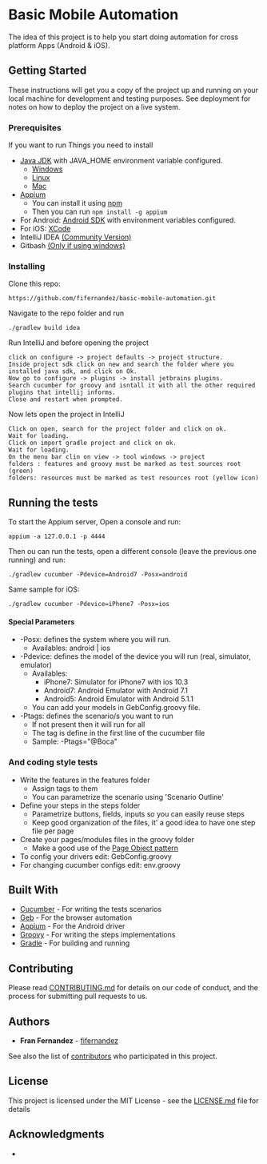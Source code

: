 # Basic Mobile Automation

The idea of this project is to help you start doing automation for cross platform Apps (Android & iOS).

## Getting Started

These instructions will get you a copy of the project up and running on your local machine for development and testing purposes. See deployment for notes on how to deploy the project on a live system.

### Prerequisites
If you want to run
Things you need to install
* [Java JDK](http://www.oracle.com/technetwork/java/javase/downloads/jdk8-downloads-2133151.html)  with JAVA_HOME environment variable configured.
    * [Windows](https://stackoverflow.com/questions/2619584/how-to-set-java-home-on-windows-7/)
    * [Linux](https://stackoverflow.com/questions/24641536/how-to-set-java-home-in-linux-for-all-users)
    * [Mac](https://stackoverflow.com/questions/1348842/what-should-i-set-java-home-to-on-osx)
* [Appium](http://appium.io/) 
    * You can install it using [npm](https://www.npmjs.com/get-npm?utm_source=house&utm_medium=homepage&utm_campaign=free%20orgs&utm_term=Install%20npm)
    * Then you can run ```npm install -g appium```
* For Android: [Android SDK](https://git-for-windows.github.io/) with environment variables configured.
* For iOS: [XCode](https://developer.apple.com/xcode/)
* IntelliJ IDEA [(Community Version)](https://www.jetbrains.com/idea/download)
* Gitbash [(Only if using windows)](https://git-for-windows.github.io/)


### Installing

Clone this repo:

```
https://github.com/fifernandez/basic-mobile-automation.git
```

Navigate to the repo folder and run

```
./gradlew build idea
```

Run IntelliJ and before opening the project
```
click on configure -> project defaults -> project structure.
Inside project sdk click on new and search the folder where you installed java sdk, and click on Ok.
Now go to configure -> plugins -> install jetbrains plugins.
Search cucumber for groovy and isntall it with all the other required plugins that intellij informs.
Close and restart when prompted.
```

Now lets open the project in IntelliJ
```
Click on open, search for the project folder and click on ok.
Wait for loading.
Click on import gradle project and click on ok.
Wait for loading.
On the menu bar clin on view -> tool windows -> project
folders : features and groovy must be marked as test sources root (green)
folders: resources must be marked as test resources root (yellow icon)
```

## Running the tests
To start the Appium server, Open a console and run:
```
appium -a 127.0.0.1 -p 4444
```

Then ou can run the tests, open a different console (leave the previous one running) and run:
```
./gradlew cucumber -Pdevice=Android7 -Posx=android
```

Same sample for iOS:
```
./gradlew cucumber -Pdevice=iPhone7 -Posx=ios
```

#### Special Parameters

* -Posx: defines the system where you will run.
    * Availables: android | ios
* -Pdevice: defines the model of the device you will run (real, simulator, emulator)
    * Availables:
        * iPhone7: Simulator for iPhone7 with ios 10.3
        * Android7: Android Emulator with Android 7.1
        * Android5: Android Emulator with Android 5.1.1
    * You can add your models in GebConfig.groovy file.
* -Ptags: defines the scenario/s you want to run
    * If not present then it will run for all
    * The tag is define in the first line of the cucumber file
    * Sample: -Ptags="@Boca"


### And coding style tests

* Write the features in the features folder
    * Assign tags to them
    * You can parametrize the scenario using 'Scenario Outline'
* Define your steps in the steps folder
   * Parametrize buttons, fields, inputs so you can easily reuse steps
   * Keep good organization of the files, it' a good idea to have one step file per page
* Create your pages/modules files in the groovy folder
    * Make a good use of the [Page Object pattern](http://docs.seleniumhq.org/docs/06_test_design_considerations.jsp#page-object-design-pattern)
* To config your drivers edit: GebConfig.groovy 
* For changing cucumber configs edit: env.groovy

## Built With

* [Cucumber](https://cucumber.io/) - For writing the tests scenarios
* [Geb](http://www.gebish.org/) - For the browser automation
* [Appium](http://appium.io/documentation.html) - For the Android driver
* [Groovy](http://groovy-lang.org/) - For writing the steps implementations
* [Gradle](https://gradle.org/) - For building and running

## Contributing

Please read [CONTRIBUTING.md](https://gist.github.com/PurpleBooth/b24679402957c63ec426) for details on our code of conduct, and the process for submitting pull requests to us.

## Authors

* **Fran Fernandez** - [fifernandez](https://github.com/fifernandez)

See also the list of [contributors](https://github.com/fifernandez/basic-web-automation) who participated in this project.

## License

This project is licensed under the MIT License - see the [LICENSE.md](LICENSE.md) file for details

## Acknowledgments

*